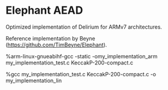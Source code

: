 # Elephant AEAD

Optimized implementation of Delirium for ARMv7 architectures.

Reference implementation by Beyne (https://github.com/TimBeyne/Elephant).




%arm-linux-gnueabihf-gcc -static -omy_implementation_arm my_implementation_test.c KeccakP-200-compact.c

%gcc my_implementation_test.c KeccakP-200-compact.c -o my_implementation_lin
